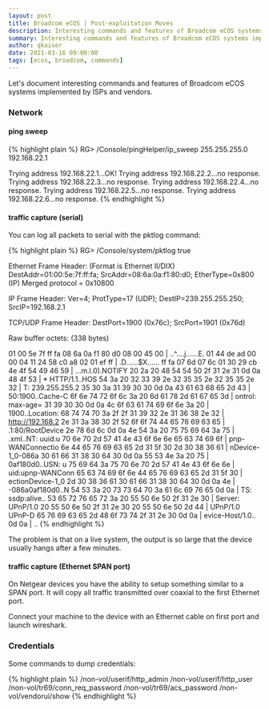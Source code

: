 ```yaml
---
layout: post
title: Broadcom eCOS | Post-exploitation Moves
description: Interesting commands and features of Broadcom eCOS systems implemented by ISPs and vendors.
summary: Interesting commands and features of Broadcom eCOS systems implemented by ISPs and vendors.
author: qkaiser
date: 2021-03-16 09:00:00
tags: [ecos, broadcom, commands]
---
```


Let's document interesting commands and features of Broadcom eCOS systems implemented by ISPs and vendors.

### Network

#### ping sweep

{% highlight plain %}
RG> /Console/pingHelper/ip_sweep 255.255.255.0 192.168.22.1

Trying address 192.168.22.1...OK!
Trying address 192.168.22.2...no response.
Trying address 192.168.22.3...no response.
Trying address 192.168.22.4...no response.
Trying address 192.168.22.5...no response.
Trying address 192.168.22.6...no response.
{% endhighlight %}

#### traffic capture (serial)

You can log all packets to serial with the pktlog command:

{% highlight plain %}
RG> /Console/system/pktlog true

Ethernet Frame Header:  (Format is Ethernet II/DIX)
DestAddr=01:00:5e:7f:ff:fa; SrcAddr=08:6a:0a:f1:80:d0; EtherType=0x800 (IP) Merged protocol = 0x10800

IP Frame Header:
Ver=4; ProtType=17 (UDP); DestIP=239.255.255.250; SrcIP=192.168.2.1

TCP/UDP Frame Header:  DestPort=1900 (0x76c); SrcPort=1901 (0x76d)

Raw buffer octets:  (338 bytes)

01 00 5e 7f   ff fa 08 6a   0a f1 80 d0   08 00 45 00  | ..^....j......E.
01 44 de ad   00 00 04 11   24 58 c0 a8   02 01 ef ff  | .D......$X......
ff fa 07 6d   07 6c 01 30   29 cb 4e 4f   54 49 46 59  | ...m.l.0).NOTIFY
20 2a 20 48   54 54 50 2f   31 2e 31 0d   0a 48 4f 53  |  * HTTP/1.1..HOS
54 3a 20 32   33 39 2e 32   35 35 2e 32   35 35 2e 32  | T: 239.255.255.2
35 30 3a 31   39 30 30 0d   0a 43 61 63   68 65 2d 43  | 50:1900..Cache-C
6f 6e 74 72   6f 6c 3a 20   6d 61 78 2d   61 67 65 3d  | ontrol: max-age=
31 39 30 30   0d 0a 4c 6f   63 61 74 69   6f 6e 3a 20  | 1900..Location:
68 74 74 70   3a 2f 2f 31   39 32 2e 31   36 38 2e 32  | http://192.168.2
2e 31 3a 38   30 2f 52 6f   6f 74 44 65   76 69 63 65  | .1:80/RootDevice
2e 78 6d 6c   0d 0a 4e 54   3a 20 75 75   69 64 3a 75  | .xml..NT: uuid:u
70 6e 70 2d   57 41 4e 43   6f 6e 6e 65   63 74 69 6f  | pnp-WANConnectio
6e 44 65 76   69 63 65 2d   31 5f 30 2d   30 38 36 61  | nDevice-1_0-086a
30 61 66 31   38 30 64 30   0d 0a 55 53   4e 3a 20 75  | 0af180d0..USN: u
75 69 64 3a   75 70 6e 70   2d 57 41 4e   43 6f 6e 6e  | uid:upnp-WANConn
65 63 74 69   6f 6e 44 65   76 69 63 65   2d 31 5f 30  | ectionDevice-1_0
2d 30 38 36   61 30 61 66   31 38 30 64   30 0d 0a 4e  | -086a0af180d0..N
54 53 3a 20   73 73 64 70   3a 61 6c 69   76 65 0d 0a  | TS: ssdp:alive..
53 65 72 76   65 72 3a 20   55 50 6e 50   2f 31 2e 30  | Server: UPnP/1.0
20 55 50 6e   50 2f 31 2e   30 20 55 50   6e 50 2d 44  |  UPnP/1.0 UPnP-D
65 76 69 63   65 2d 48 6f   73 74 2f 31   2e 30 0d 0a  | evice-Host/1.0..
0d 0a                                                  | ..
{% endhighlight %}

The problem is that on a live system, the output is so large that the device usually hangs after a few minutes.

#### traffic capture (Ethernet SPAN port)

On Netgear devices you have the ability to setup something similar to a SPAN port. It will copy all traffic transmitted over coaxial to the first Ethernet port.

Connect your machine to the device with an Ethernet cable on first port and launch wireshark.

### Credentials

Some commands to dump credentials:

{% highlight plain %}
/non-vol/userif/http_admin
/non-vol/userif/http_user
/non-vol/tr69/conn_req_password
/non-vol/tr69/acs_password
/non-vol/vendorui/show
{% endhighlight %}
